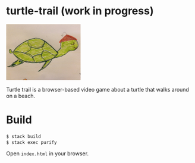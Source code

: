 # turtle-trail (work in progress)

<img src="./img/turtle-side.JPG" width="200">

Turtle trail is a browser-based video game about a turtle that walks
around on a beach.

# Build

    $ stack build
    $ stack exec purify

Open `index.html` in your browser.
